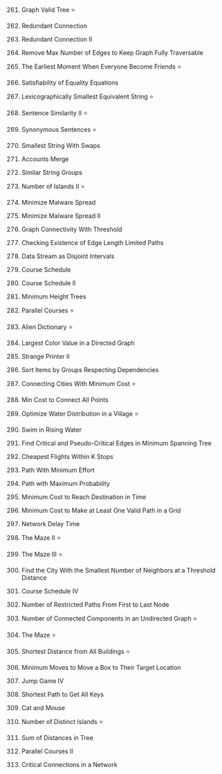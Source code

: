 261. Graph Valid Tree ⭐

684. Redundant Connection

685. Redundant Connection II

1579. Remove Max Number of Edges to Keep Graph Fully Traversable

1101. The Earliest Moment When Everyone Become Friends ⭐

990. Satisfiability of Equality Equations

1061. Lexicographically Smallest Equivalent String ⭐

737. Sentence Similarity II ⭐

1258. Synonymous Sentences ⭐

1202. Smallest String With Swaps

721. Accounts Merge

839. Similar String Groups

305. Number of Islands II ⭐

924. Minimize Malware Spread

928. Minimize Malware Spread II

1627. Graph Connectivity With Threshold

1697. Checking Existence of Edge Length Limited Paths

352. Data Stream as Disjoint Intervals

207. Course Schedule

210. Course Schedule II

310. Minimum Height Trees

1136. Parallel Courses ⭐

269. Alien Dictionary ⭐

1857. Largest Color Value in a Directed Graph

1591. Strange Printer II

1203. Sort Items by Groups Respecting Dependencies

1135. Connecting Cities With Minimum Cost ⭐

1584. Min Cost to Connect All Points

1168. Optimize Water Distribution in a Village ⭐

778. Swim in Rising Water

1489. Find Critical and Pseudo-Critical Edges in Minimum Spanning Tree

787. Cheapest Flights Within K Stops

1631. Path With Minimum Effort

1514. Path with Maximum Probability

1928. Minimum Cost to Reach Destination in Time

1368. Minimum Cost to Make at Least One Valid Path in a Grid

743. Network Delay Time

505. The Maze II ⭐

499. The Maze III ⭐

1334. Find the City With the Smallest Number of Neighbors at a Threshold Distance

1462. Course Schedule IV

1786. Number of Restricted Paths From First to Last Node

323. Number of Connected Components in an Undirected Graph ⭐

490. The Maze ⭐

317. Shortest Distance from All Buildings ⭐

1263. Minimum Moves to Move a Box to Their Target Location

1345. Jump Game IV

864. Shortest Path to Get All Keys

913. Cat and Mouse

694. Number of Distinct Islands ⭐

834. Sum of Distances in Tree

1494. Parallel Courses II

1192. Critical Connections in a Network

